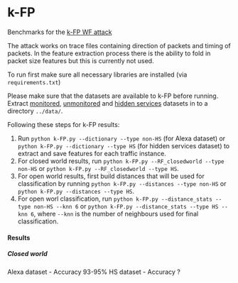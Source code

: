 # k-FP

Benchmarks for the [k-FP WF attack](http://www.homepages.ucl.ac.uk/~ucabaye/k-fp.pdf) 


The attack works on trace files containing direction of packets and timing of packets. In the feature extraction process there is the ability to fold in packet size features but this is currently not used.

To run first make sure all necessary libraries are installed (via ```requirements.txt```)

Please make sure that the datasets are available to k-FP before running. Extract [monitored](http://www.homepages.ucl.ac.uk/~ucabaye/monitored.tar.gz), [unmonitored](http://www.homepages.ucl.ac.uk/~ucabaye/unmonitored.tar.gz) and [hidden services](http://www.homepages.ucl.ac.uk/~ucabaye/HS.tar.gz) datasets in to a directory ```../data/```.

Following these steps for k-FP results:

1. Run ```python k-FP.py --dictionary --type non-HS``` (for Alexa dataset) or ```python k-FP.py --dictionary --type HS``` (for hidden services dataset) to extract and save features for each traffic instance.
2. For closed world results, run ```python k-FP.py --RF_closedworld --type non-HS``` or ```python k-FP.py --RF_closedworld --type HS```.
3. For open world results, first build distances that will be used for classification by running ```python k-FP.py --distances --type non-HS``` or ```python k-FP.py --distances --type HS```.
4. For open worl classification, run  ```python k-FP.py --distance_stats --type non-HS --knn 6``` or ```python k-FP.py --distance_stats --type HS --knn 6```, where ```--knn``` is the number of neighbours used for final classification.


#### Results

##### Closed world

Alexa dataset - Accuracy 93-95%
HS dataset    - Accuracy ?
